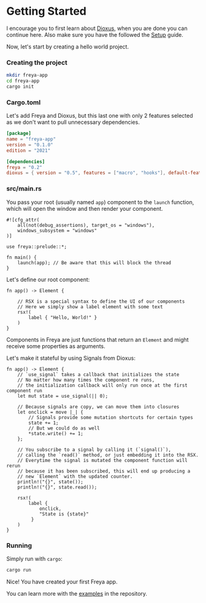 # Getting Started

I encourage you to first learn about [Dioxus](dioxus.html), when you are done you can continue here. Also make sure you have the followed the [Setup](./setup.html) guide.

Now, let's start by creating a hello world project.

### Creating the project

```sh
mkdir freya-app
cd freya-app
cargo init
```

### Cargo.toml

Let's add Freya and Dioxus, but this last one with only 2 features selected as we don't want to pull unnecessary dependencies.

```toml
[package]
name = "freya-app"
version = "0.1.0"
edition = "2021"

[dependencies]
freya = "0.2"
dioxus = { version = "0.5", features = ["macro", "hooks"], default-features = false }
```

### src/main.rs

You pass your root (usually named `app`) component to the `launch` function, which will open the window and then render your component.

```rust, no_run
#![cfg_attr(
    all(not(debug_assertions), target_os = "windows"),
    windows_subsystem = "windows"
)]

use freya::prelude::*;

fn main() {
    launch(app); // Be aware that this will block the thread
}
```

Let's define our root component:

```rust, no_run
fn app() -> Element {

    // RSX is a special syntax to define the UI of our components
    // Here we simply show a label element with some text
    rsx!(
        label { "Hello, World!" }
    )
}
```

Components in Freya are just functions that return an `Element` and might receive some properties as arguments.

Let's make it stateful by using Signals from Dioxus:

```rust, no_run
fn app() -> Element {
    // `use_signal` takes a callback that initializes the state
    // No matter how many times the component re runs, 
    // the initialization callback will only run once at the first component run
    let mut state = use_signal(|| 0); 

    // Because signals are copy, we can move them into closures
    let onclick = move |_| {
        // Signals provide some mutation shortcuts for certain types
        state += 1;
        // But we could do as well
        *state.write() += 1;
    };

    // You subscribe to a signal by calling it (`signal()`), 
    // calling the `read()` method, or just embedding it into the RSX.
    // Everytime the signal is mutated the component function will rerun
    // because it has been subscribed, this will end up producing a 
    // new `Element` with the updated counter.
    println!("{}", state());
    println!("{}", state.read());

    rsx!(
        label { 
            onclick,
            "State is {state}"
         }
    )
}
```

### Running
Simply run with `cargo`:

```sh
cargo run
```

Nice! You have created your first Freya app. 

You can learn more with the [examples](https://github.com/marc2332/freya/tree/main/examples) in the repository.